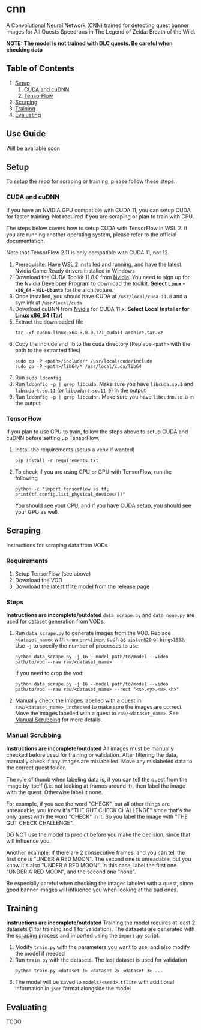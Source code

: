 # cnn
A Convolutional Neural Network (CNN) trained for detecting quest banner images for All Quests Speedruns in The Legend of Zelda: Breath of the Wild.

**NOTE: The model is not trained with DLC quests. Be careful when checking data**

## Table of Contents
1. [Setup](#setup)
    1. [CUDA and cuDNN](#cuda-and-cudnn)
    2. [TensorFlow](#tensorflow)
2. [Scraping](#scraping)
3. [Training](#training)
4. [Evaluating](#evaluating)

## Use Guide
Will be available soon

## Setup
To setup the repo for scraping or training, please follow these steps.

### CUDA and cuDNN
If you have an NVIDIA GPU compatible with CUDA 11, you can setup CUDA for faster training. Not required if you are scraping or plan to train with CPU.

The steps below covers how to setup CUDA with TensorFlow in WSL 2. If you are running another operating system, please refer to the official documentation.

Note that TensorFlow 2.11 is only compatible with CUDA 11, not 12.

1. Prerequisite: Have WSL 2 installed and running, and have the latest Nvidia Game Ready drivers installed in Windows
1. Download the CUDA Toolkit 11.8.0 from [Nvidia](https://developer.nvidia.com/cuda-toolkit-archive). You need to sign up for the Nvidia Developer Program to download the toolkit. **Select `Linux` - `x86_64` - `WSL-Ubuntu`** for the architecture.
1. Once installed, you should have CUDA at `/usr/local/cuda-11.8` and a symlink at `/usr/local/cuda`
1. Download cuDNN from [Nvidia](https://developer.nvidia.com/rdp/cudnn-download) for CUDA 11.x. **Select Local Installer for Linux x86_64 (Tar)**
1. Extract the downloaded file
    ```
    tar -xf cudnn-linux-x64-8.8.0.121_cuda11-archive.tar.xz
    ```
1. Copy the include and lib to the cuda directory (Replace `<path>` with the path to the extracted files)
    ```
    sudo cp -P <path>/include/* /usr/local/cuda/include
    sudo cp -P <path>/lib64/* /usr/local/cuda/lib64
    ```
1. Run `sudo ldconfig`
1. Run `ldconfig -p | grep libcuda`. Make sure you have `libcuda.so.1` and `libcudart.so.11` (or `libcudart.so.11.0`) in the output
1. Run `ldconfig -p | grep libcudnn`. Make sure you have `libcudnn.so.8` in the output

### TensorFlow
If you plan to use GPU to train, follow the steps above to setup CUDA and cuDNN before setting up TensorFlow.

1. Install the requirements (setup a venv if wanted)
    ```
    pip install -r requirements.txt
    ```
1. To check if you are using CPU or GPU with TensorFlow, run the following
    ```
    python -c "import tensorflow as tf; print(tf.config.list_physical_devices())"
    ```
    You should see your CPU, and if you have CUDA setup, you should see your GPU as well.

## Scraping
Instructions for scraping data from VODs

### Requirements
1. Setup TensorFlow (see above)
1. Download the VOD
1. Download the latest tflite model from the release page

### Steps
**Instructions are incomplete/outdated**
`data_scrape.py` and `data_none.py` are used for dataset generation from VODs.

1. Run `data_scrape.py` to generate images from the VOD. Replace `<dataset_name>` with `<runner><time>`, such as `piston820` or `bings1532`. Use `-j` to specify the number of processes to use.
    ```
    python data_scrape.py -j 16 --model path/to/model --video path/to/vod --raw raw/<dataset_name>
    ```
    If you need to crop the vod:
    ```
    python data_scrape.py -j 16 --model path/to/model --video path/to/vod --raw raw/<dataset_name> --rect "<x>,<y>,<w>,<h>"
    ```
    
1. Manually check the images labelled with a quest in `raw/<dataset_name>_unchecked` to make sure the images are correct. Move the images labelled with a quest to `raw/<dataset_name>`. See [Manual Scrubbing](#manual-scrubbing) for more details.

### Manual Scrubbing
**Instructions are incomplete/outdated**
All images must be manually checked before used for training or validation. After filtering the data, manually check if any images are mislabelled. Move any mislabeled data to the correct quest folder.

The rule of thumb when labeling data is, if you can tell the quest from the image by itself (i.e. not looking at frames around it), then label the image with the quest. Otherwise label it none.

For example, if you see the word "CHECK", but all other things are unreadable, you know it's "THE GUT CHECK CHALLENGE" since that's the only quest with the word "CHECK" in it. So you label the image with "THE GUT CHECK CHALLENGE".

DO NOT use the model to predict before you make the decision, since that will influence you.

Another example: If there are 2 consecutive frames, and you can tell the first one is "UNDER A RED MOON". The second one is unreadable, but you know it's also "UNDER A RED MOON". In this case, label the first one "UNDER A RED MOON", and the second one "none".

Be especially careful when checking the images labeled with a quest, since good banner images will influence you when looking at the bad ones.

## Training
**Instructions are incomplete/outdated**
Training the model requires at least 2 datasets (1 for training and 1 for validation). The datasets are generated with the [scraping](#scraping) process and imported using the `import.py` script.

1. Modify `train.py` with the parameters you want to use, and also modify the model if needed
2. Run `train.py` with the datasets. The last dataset is used for validation
    ```
    python train.py <dataset 1> <dataset 2> <dataset 3> ...
    ```
3. The model will be saved to `models/<seed>.tflite` with additional information in `json` format alongside the model

## Evaluating
TODO